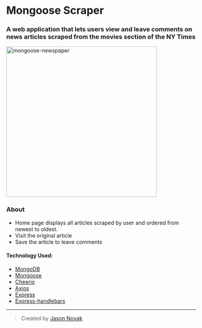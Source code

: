 # Mongoose Scraper
### A web application that lets users view and leave comments on news articles scraped from the movies section of the NY Times
<img src="https://www.jasonnovak.io/img/mongoose.jpg" alt="mongoose-newspaper" width="400"/>

### About
- Home page displays all articles scraped by user and ordered from newest to oldest.
- Visit the original article  
- Save the article to leave comments

#### Technology Used:
- [MongoDB](https://www.mongodb.com/)
- [Mongoose](https://mongoosejs.com/)
- [Cheerio](https://cheerio.js.org/)
- [Axios](https://github.com/axios/axios)
- [Express](https://expressjs.com/)
- [Express-handlebars](https://www.npmjs.com/package/express-handlebars)

---
> Created by [Jason Novak](https://jasonnovak.io/)